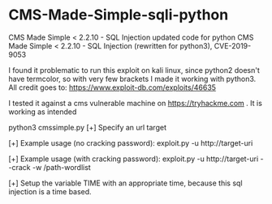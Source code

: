 # CMS-Made-Simple-sqli-python
CMS Made Simple &lt; 2.2.10 - SQL Injection updated code for python
CMS Made Simple < 2.2.10 - SQL Injection (rewritten for python3), CVE-2019-9053

I found it problematic to run this exploit on kali linux, since python2 doesn't have termcolor, so with very few brackets I made it working with python3. All credit goes to: https://www.exploit-db.com/exploits/46635

I tested it against a cms vulnerable machine on https://tryhackme.com . It is working as intended


python3 cmssimple.py
[+] Specify an url target

[+] Example usage (no cracking password): exploit.py -u http://target-uri

[+] Example usage (with cracking password): exploit.py -u http://target-uri --crack -w /path-wordlist

[+] Setup the variable TIME with an appropriate time, because this sql injection is a time based.




